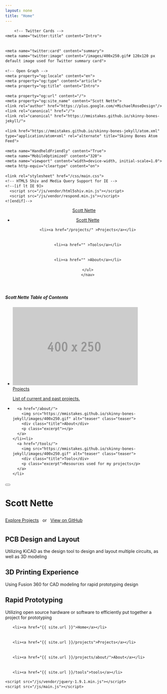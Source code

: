 ```yaml
---
layout: none
title: "Home"
---
```



<html>
  <head>
    <meta charset="utf-8">
    <title>Intro • Scott Nette</title>    
    
    
    	<!-- Twitter Cards -->
	<meta name="twitter:title" content="Intro">	
	
	
	<meta name="twitter:card" content="summary">
	<meta name="twitter:image" content="/images/400x250.gif# 120x120 px default image used for Twitter summary card">
	
	<!-- Open Graph -->
	<meta property="og:locale" content="en">
	<meta property="og:type" content="article">
	<meta property="og:title" content="Intro">
	
	<meta property="og:url" content="/">
	<meta property="og:site_name" content="Scott Nette">
    <link rel="author" href="https://plus.google.com/+MichaelRoseDesign"/>
    <link rel="canonical" href="/">
    <link rel="canonical" href="https://mmistakes.github.io/skinny-bones-jekyll/">

    <link href="https://mmistakes.github.io/skinny-bones-jekyll/atom.xml" type="application/atom+xml" rel="alternate" title="Skinny Bones Atom Feed">

    <meta name="HandheldFriendly" content="True">
    <meta name="MobileOptimized" content="320">
    <meta name="viewport" content="width=device-width, initial-scale=1.0">
    <meta http-equiv="cleartype" content="on">

    <link rel="stylesheet" href="/css/main.css">
    <!-- HTML5 Shiv and Media Query Support for IE -->
    <!--[if lt IE 9]>
      <script src="/js/vendor/html5shiv.min.js"></script>
      <script src="/js/vendor/respond.min.js"></script>
    <![endif]-->

  </head>

  <body>
    <header id="masthead">
  <div class="inner-wrap">
    <a href="/" class="site-title">Scott Nette</a>
    <nav role="navigation" class="menu top-menu">
        <ul class="menu-item">
	<li class="home"><a href="/">Scott Nette</a></li>
	
    
    <li><a href="/projects/" >Projects</a></li>
  
    
    <li><a href="" >Tools</a></li>
  
    
    <li><a href="" >About</a></li>
  
	</ul>
    </nav>
  </div><!-- /.inner-wrap -->
 </header><!-- /.masthead -->
    <nav role="navigation" id="js-menu" class="sliding-menu-content">
  <h5>Scott Nette <span>Table of Contents</span></h5>
  <ul class="menu-item">
    <li>
      <a href="/projects/">
        <img src="/images/400x250.gif" alt="teaser" class="teaser">
        <div class="title">Projects</div>
        <p class="excerpt">List of current and past projects.</p>
      </a>
    </li><li>

      <a href="/about/">
        <img src="https://mmistakes.github.io/skinny-bones-jekyll/images/400x250.gif" alt="teaser" class="teaser">
        <div class="title">About</div>
        <p class="excerpt"></p>
      </a>
    </li><li>
      <a href="/tools/">
        <img src="https://mmistakes.github.io/skinny-bones-jekyll/images/400x250.gif" alt="teaser" class="teaser">
        <div class="title">Tools</div>
        <p class="excerpt">Resources used for my projects</p>
      </a>
    </li>
  </ul>
</nav>
<button type="button" id="js-menu-trigger" class="sliding-menu-button lines-button x2" role="button" aria-label="Toggle Navigation">
  <span class="nav-lines"></span>
</button>

<div id="js-menu-screen" class="menu-screen"></div>

    
  <div class="page-lead" style="background-image:url(/images/cover.jpg)"  >
  <div class="wrap page-lead-content">
	<h1>Scott Nette</h1>
	<h2></h2>
	<a href="/projects/" class="btn-inverse">Explore Projects</a> &nbsp; or &nbsp; <a href="https://github.com/scottnette" class="btn-inverse">View on GitHub</a>
  </div><!-- /.page-lead-content -->
    </div><!-- /.page-lead -->

<div id="page-wrapper">
  <!--[if lt IE 9]><div class="upgrade notice-warning"><strong>Your browser is quite old!</strong> Why not <a href="http://whatbrowser.org/">upgrade to a newer one</a> to better enjoy this site?</div><![endif]-->


<div id="main" role="main">
<div class="wrap">
<div class="page-title">
<h1></h1>

</div>
<div class="archive-wrap">
<div class="page-content">
  <div class="tiles">

<div class="tile">
  <h2 class="post-title">PCB Design and Layout</h2>
  <p class="post-excerpt">Utilizing  KiCAD as the design tool to design and layout multiple circuits, as well as 3D modeling </p>
</div><!-- /.tile -->

<div class="tile">
  <h2 class="post-title">3D Printing Experience</h2>
  <p class="post-excerpt">Using Fusion 360 for CAD modeling for rapid prototyping design</p>
</div><!-- /.tile -->

<div class="tile">
  <h2 class="post-title">Rapid Prototyping</h2>
  <p class="post-excerpt">Utilizing open source hardware or software to efficiently put together a project for prototyping</p>
</div><!-- /.tile -->


</div>
<!-- /.tiles -->

</div><!-- /.page-content -->

</div><!-- /.wrap -->
</div><!-- /#main -->

<footer role="contentinfo" id="site-footer">
<nav role="navigation" class="menu bottom-menu">
<ul class="menu-item">


	<li><a href="{{ site.url }}">Home</a></li>


	<li><a href="{{ site.url }}/projects">Projects</a></li>


	<li><a href="{{ site.url }}/projects/about/">About</a></li>


	<li><a href="{{ site.url }}/tools">tools</a></li>

</ul>
</nav><!-- /.bottom-menu -->

	
</footer>
    </div>

    <script src="/js/vendor/jquery-1.9.1.min.js"></script>
    <script src="/js/main.js"></script>

